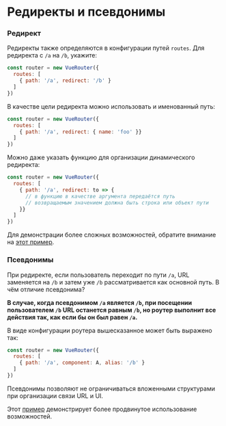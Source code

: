 # Редиректы и псевдонимы

### Редирект

Редиректы также определяются в конфигурации путей `routes`. Для редиректа с `/a` на `/b`, укажите:

``` js
const router = new VueRouter({
  routes: [
    { path: '/a', redirect: '/b' }
  ]
})
```

В качестве цели редиректа можно использовать и именованный путь:

``` js
const router = new VueRouter({
  routes: [
    { path: '/a', redirect: { name: 'foo' }}
  ]
})
```

Можно даже указать функцию для организации динамического редиректа:

``` js
const router = new VueRouter({
  routes: [
    { path: '/a', redirect: to => {
      // в функцию в качестве аргумента передаётся путь
      // возвращаемым значением должна быть строка или объект пути
    }}
  ]
})
```

Для демонстрации более сложных возможностей, обратите внимание на [этот пример](https://github.com/vuejs/vue-router/blob/dev/examples/redirect/app.js).

### Псевдонимы

При редиректе, если пользователь переходит по пути `/a`, URL заменяется на `/b` и затем уже `/b` рассматривается как основной путь. В чём отличие псевдонима?

**В случае, когда псевдонимом `/a` является `/b`, при посещении пользователем `/b` URL останется равным `/b`, но роутер выполнит все действия так, как если бы он был равен `/a`.**

В виде конфигурации роутера вышесказанное может быть выражено так:

``` js
const router = new VueRouter({
  routes: [
    { path: '/a', component: A, alias: '/b' }
  ]
})
```

Псевдонимы позволяют не ограничиваться вложенными структурами при организации связи URL и UI.

Этот [пример](https://github.com/vuejs/vue-router/blob/dev/examples/route-alias/app.js) демонстрирует более продвинутое использование возможностей.
